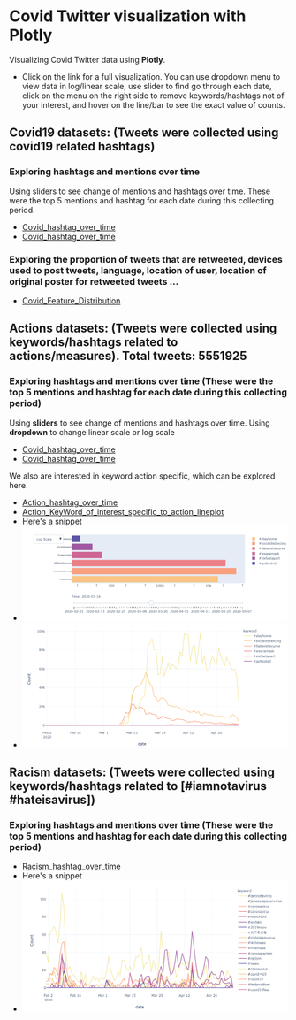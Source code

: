 # Covid Twitter visualization with Plotly
Visualizing Covid Twitter data using **Plotly**.
- Click on the link for a full visualization. You can use dropdown menu to view data in log/linear scale, use slider to find go through each date, click on the menu on the right side to remove keywords/hashtags not of your interest, and hover on the line/bar to see the exact value of counts. 

## Covid19 datasets: (Tweets were collected using covid19 related hashtags)
### Exploring hashtags and mentions over time 
Using sliders to see change of mentions and hashtags over time. These were the top 5 mentions and hashtag for each date during this collecting period. 
- [Covid_hashtag_over_time](https://2miatran.github.io/twitter_visualization/Covid_hashtag_bar_over_time.html)
- [Covid_hashtag_over_time](https://2miatran.github.io/twitter_visualization/Covid_mention_bar_over_time.html)
### Exploring the proportion of tweets that are retweeted, devices used to post tweets, language, location of user, location of original poster for retweeted tweets ...
- [Covid_Feature_Distribution](https://2miatran.github.io/twitter_visualization/Covid_Feature_Distribution.html)

## Actions datasets: (Tweets were collected using keywords/hashtags related to actions/measures). Total tweets: 5551925
### Exploring hashtags and mentions over time (These were the top 5 mentions and hashtag for each date during this collecting period)
Using **sliders** to see change of mentions and hashtags over time. 
Using **dropdown** to change linear scale or log scale
- [Covid_hashtag_over_time](https://2miatran.github.io/twitter_visualization/Action_Hashtag_bar_over_time.html)
- [Covid_hashtag_over_time](https://2miatran.github.io/twitter_visualization/Action_Mention_bar_over_time.html)

We also are interested in keyword action specific, which can be explored here. 
- [Action_hashtag_over_time](https://2miatran.github.io/twitter_visualization/Action_KeyWord_of_interest_specific_to_action.html)
- [Action_KeyWord_of_interest_specific_to_action_lineplot](https://2miatran.github.io/twitter_visualization/Action_KeyWord_of_interest_specific_to_action_lineplot.html)
- Here's a snippet
- ![image](https://github.com/2miatran/twitter_visualization/blob/master/slider_dropdown_menu_covid_action.png)
- ![image](https://github.com/2miatran/twitter_visualization/blob/master/Action_KeyWord_of_interest_specific_to_action_lineplot.png)

## Racism datasets: (Tweets were collected using keywords/hashtags related to [#iamnotavirus #hateisavirus])
### Exploring hashtags and mentions over time (These were the top 5 mentions and hashtag for each date during this collecting period)
- [Racism_hashtag_over_time](https://2miatran.github.io/twitter_visualization/Racism_Hashtag_over_time_lineplot.html)
- Here's a snippet
- ![image](https://github.com/2miatran/twitter_visualization/blob/master/Racism_Hashtag_over_time_lineplot.png)


